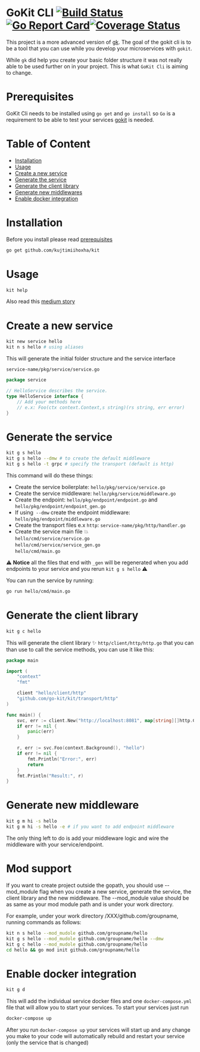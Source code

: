 # GoKit CLI  [![Build Status](https://travis-ci.org/kujtimiihoxha/kit.svg?branch=master)](https://travis-ci.org/kujtimiihoxha/kit)[![Go Report Card](https://goreportcard.com/badge/github.com/kujtimiihoxha/kit)](https://goreportcard.com/report/github.com/kujtimiihoxha/kit)[![Coverage Status](https://coveralls.io/repos/github/kujtimiihoxha/kit/badge.svg?branch=master)](https://coveralls.io/github/kujtimiihoxha/kit?branch=master)
This project is a more advanced version of [gk](https://github.com/kujtimiihoxha/gk).
The goal of the gokit cli is to be a tool that you can use while you develop your microservices with `gokit`.

While `gk` did help you create your basic folder structure it was not really able to be used further on in your project.
This is what `GoKit Cli` is aiming to change.


# Prerequisites 
GoKit Cli needs to be installed using `go get` and `go install` so `Go` is a requirement to be able to test your services
[gokit](https://github.com/go-kit/kit) is needed.

# Table of Content
 - [Installation](#installation)
 - [Usage](#usage)
 - [Create a new service](#create-a-new-service)
 - [Generate the service](#generate-the-service)
 - [Generate the client library](#generate-the-client-library)
 - [Generate new middlewares](#generate-new-middleware)
 - [Enable docker integration](#enable-docker-integration)
 
# Installation
Before you install please read [prerequisites](#prerequisites)
```bash
go get github.com/kujtimiihoxha/kit
```
# Usage
```bash
kit help
```

Also read this [medium story](https://medium.com/@kujtimii.h/creating-a-todo-app-using-gokit-cli-20f066a58e1)
# Create a new service
```bash
kit new service hello
kit n s hello # using aliases
```
This will generate the initial folder structure and the service interface

`service-name/pkg/service/service.go`
```go
package service

// HelloService describes the service.
type HelloService interface {
	// Add your methods here
	// e.x: Foo(ctx context.Context,s string)(rs string, err error)
}
```

# Generate the service
```bash
kit g s hello
kit g s hello --dmw # to create the default middleware
kit g s hello -t grpc # specify the transport (default is http)
```
This command will do these things:
- Create the service boilerplate: `hello/pkg/service/service.go`
- Create the service middleware: `hello/pkg/service/middleware.go`
- Create the endpoint:  `hello/pkg/endpoint/endpoint.go` and `hello/pkg/endpoint/endpoint_gen.go`
- If using` --dmw` create the endpoint middleware: `hello/pkg/endpoint/middleware.go`
- Create the transport files e.x `http`: `service-name/pkg/http/handler.go`
- Create the service main file :boom:   
`hello/cmd/service/service.go`  
`hello/cmd/service/service_gen.go`   
`hello/cmd/main.go`

:warning: **Notice** all the files that end with `_gen` will be regenerated when you add endpoints to your service and 
you rerun `kit g s hello` :warning: 

You can run the service by running:
```bash
go run hello/cmd/main.go
```

# Generate the client library
```bash
kit g c hello
```
This will generate the client library :sparkles: `http/client/http/http.go` that you can than use to call the service methods, you can use it like this:
```go
package main

import (
	"context"
	"fmt"

	client "hello/client/http"
	"github.com/go-kit/kit/transport/http"
)

func main() {
	svc, err := client.New("http://localhost:8081", map[string][]http.ClientOption{})
	if err != nil {
		panic(err)
	}

	r, err := svc.Foo(context.Background(), "hello")
	if err != nil {
		fmt.Println("Error:", err)
		return
	}
	fmt.Println("Result:", r)
}
```
# Generate new middleware
```bash
kit g m hi -s hello
kit g m hi -s hello -e # if you want to add endpoint middleware
```
The only thing left to do is add your middleware logic and wire the middleware with your service/endpoint.
# Mod support
If you want to create project outside the gopath, you should use --mod_module flag when you create a new service, generate the service, the client library and the new middleware. The --mod_module value should be as same as your mod module path and is under your work directory. 

For example, under your work directory /XXX/github.com/groupname, running commands as follows:

```bash
kit n s hello --mod_mudole github.com/groupname/hello
kit g s hello --mod_mudole github.com/groupname/hello --dmw 
kit g c hello --mod_mudole github.com/groupname/hello
cd hello && go mod init github.com/groupname/hello
```
# Enable docker integration

```bash
kit g d
```
This will add the individual service docker files and one `docker-compose.yml` file that will allow you to start 
your services.
To start your services just run 
```bash
docker-compose up
```

After you run `docker-compose up` your services will start up and any change you make to your code will automatically
 rebuild and restart your service (only the service that is changed)